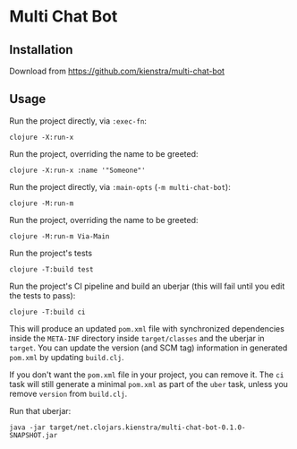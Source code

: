 # Multi Chat Bot

## Installation

Download from https://github.com/kienstra/multi-chat-bot

## Usage

Run the project directly, via `:exec-fn`:

    clojure -X:run-x

Run the project, overriding the name to be greeted:

    clojure -X:run-x :name '"Someone"'

Run the project directly, via `:main-opts` (`-m multi-chat-bot`):

    clojure -M:run-m

Run the project, overriding the name to be greeted:

    clojure -M:run-m Via-Main

Run the project's tests

    clojure -T:build test

Run the project's CI pipeline and build an uberjar (this will fail until you edit the tests to pass):

    clojure -T:build ci

This will produce an updated `pom.xml` file with synchronized dependencies inside the `META-INF`
directory inside `target/classes` and the uberjar in `target`. You can update the version (and SCM tag)
information in generated `pom.xml` by updating `build.clj`.

If you don't want the `pom.xml` file in your project, you can remove it. The `ci` task will
still generate a minimal `pom.xml` as part of the `uber` task, unless you remove `version`
from `build.clj`.

Run that uberjar:

    java -jar target/net.clojars.kienstra/multi-chat-bot-0.1.0-SNAPSHOT.jar
